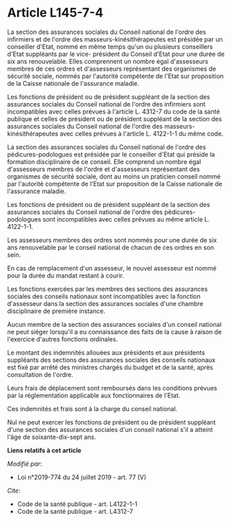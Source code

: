 # Article L145-7-4

La section des assurances sociales du Conseil national de l'ordre des infirmiers et de l'ordre des masseurs-kinésithérapeutes
est présidée par un conseiller d'Etat, nommé en même temps qu'un ou plusieurs conseillers d'Etat suppléants par le vice-
président du Conseil d'Etat pour une durée de six ans renouvelable. Elles comprennent un nombre égal d'assesseurs membres de
ces ordres et d'assesseurs représentant des organismes de sécurité sociale, nommés par l'autorité compétente de l'Etat sur
proposition de la Caisse nationale de l'assurance maladie.

Les fonctions de président ou de président suppléant de la section des assurances sociales du Conseil national de l'ordre des
infirmiers sont incompatibles avec celles prévues à l'article L. 4312-7 du code de la santé publique et celles de président
ou de président suppléant de la section des assurances sociales du Conseil national de l'ordre des masseurs-kinésithérapeutes
avec celles prévues à l'article L. 4122-1-1 du même code.

La section des assurances sociales du Conseil national de l'ordre des pédicures-podologues est présidée par le conseiller
d'Etat qui préside la formation disciplinaire de ce conseil. Elle comprend un nombre égal d'assesseurs membres de l'ordre et
d'assesseurs représentant des organismes de sécurité sociale, dont au moins un praticien conseil nommé par l'autorité
compétente de l'Etat sur proposition de la Caisse nationale de l'assurance maladie.

Les fonctions de président ou de président suppléant de la section des assurances sociales du Conseil national de l'ordre des
pédicures-podologues sont incompatibles avec celles prévues au même article L. 4122-1-1.

Les assesseurs membres des ordres sont nommés pour une durée de six ans renouvelable par le conseil national de chacun de ces
ordres en son sein.

En cas de remplacement d'un assesseur, le nouvel assesseur est nommé pour la durée du mandat restant à courir.

Les fonctions exercées par les membres des sections des assurances sociales des conseils nationaux sont incompatibles avec la
fonction d'assesseur dans la section des assurances sociales d'une chambre disciplinaire de première instance.

Aucun membre de la section des assurances sociales d'un conseil national ne peut siéger lorsqu'il a eu connaissance des faits
de la cause à raison de l'exercice d'autres fonctions ordinales.

Le montant des indemnités allouées aux présidents et aux présidents suppléants des sections des assurances sociales des
conseils nationaux est fixé par arrêté des ministres chargés du budget et de la santé, après consultation de l'ordre.

Leurs frais de déplacement sont remboursés dans les conditions prévues par la réglementation applicable aux fonctionnaires de
l'Etat.

Ces indemnités et frais sont à la charge du conseil national.

Nul ne peut exercer les fonctions de président ou de président suppléant d'une section des assurances sociales d'un conseil
national s'il a atteint l'âge de soixante-dix-sept ans.

**Liens relatifs à cet article**

_Modifié par_:

  - Loi n°2019-774 du 24 juillet 2019 - art. 77 (V)

_Cite_:

  - Code de la santé publique - art. L4122-1-1
  - Code de la santé publique - art. L4312-7
